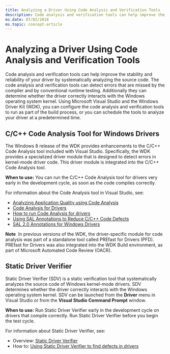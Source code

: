 ```yaml
---
title: Analyzing a Driver Using Code Analysis and Verification Tools
description: Code analysis and verification tools can help improve the stability and reliability of your driver by systematically analyzing the source code.
ms.date: 07/02/2018
ms.topic: concept-article
---
```


# Analyzing a Driver Using Code Analysis and Verification Tools

Code analysis and verification tools can help improve the stability and reliability of your driver by systematically analyzing the source code. The code analysis and verification tools can detect errors that are missed by the compiler and by conventional runtime testing. Additionally they can determine whether the driver correctly interacts with the Windows operating system kernel. Using Microsoft Visual Studio and the Windows Driver Kit (WDK), you can configure the code analysis and verification tools to run as part of the build process, or you can schedule the tools to analyze your driver at a predetermined time.

## <span id="C_C___Code_Analysis_Tool_for_Windows_Drivers"></span><span id="c_c___code_analysis_tool_for_windows_drivers"></span><span id="C_C___CODE_ANALYSIS_TOOL_FOR_WINDOWS_DRIVERS"></span>C/C++ Code Analysis Tool for Windows Drivers


The Windows 8 release of the WDK provides enhancements to the C/C++ Code Analysis tool included with Visual Studio. Specifically, the WDK provides a specialized driver module that is designed to detect errors in kernel-mode driver code. This driver module is integrated into the C/C++ Code Analysis tool.

**When to use:** You can run the C/C++ Code Analysis tool for drivers very early in the development cycle, as soon as the code compiles correctly.

For information about the Code Analysis tool in Visual Studio, see:

-   [Analyzing Application Quality using Code Analysis](/previous-versions/visualstudio/visual-studio-2013/dd264897(v=vs.120))
-   [Code Analysis for Drivers](../devtest/code-analysis-for-drivers.md)
-   [How to run Code Analysis for drivers](../devtest/how-to-run-code-analysis-for-drivers.md)
-   [Using SAL Annotations to Reduce C/C++ Code Defects](/previous-versions/visualstudio/visual-studio-2013/ms182032(v=vs.120))
-   [SAL 2.0 Annotations for Windows Drivers](../devtest/sal-2-annotations-for-windows-drivers.md)

**Note**  In previous versions of the WDK, the driver-specific module for code analysis was part of a standalone tool called PREfast for Drivers (PFD). PREfast for Drivers was also integrated into the WDK Build environment, as part of Microsoft Automated Code Review (OACR).

 

## <span id="Static_Driver_Verifier"></span><span id="static_driver_verifier"></span><span id="STATIC_DRIVER_VERIFIER"></span>Static Driver Verifier


Static Driver Verifier (SDV) is a static verification tool that systematically analyzes the source code of Windows kernel-mode drivers. SDV determines whether the driver correctly interacts with the Windows operating system kernel. SDV can be launched from the **Driver** menu in Visual Studio or from the **Visual Studio Command Prompt** window.

**When to use:** Run Static Driver Verifier early in the development cycle on drivers that compile correctly. Run Static Driver Verifier before you begin the test cycle.

For information about Static Driver Verifier, see:

-   Overview: [Static Driver Verifier](../devtest/static-driver-verifier.md)
-   How to: [Using Static Driver Verifier to find defects in drivers](../devtest/using-static-driver-verifier-to-find-defects-in-drivers.md)


 


